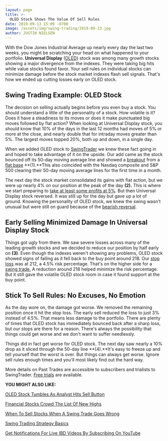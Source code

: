 ```yaml
---
layout: page
title: >-
  OLED Stock Shows The Value Of Sell Rules
date: 2019-09-13 15:09 -0700
image: /assets/img/swing-trading/2019-09-13.jpg
author: JUSTIN NIELSEN
---
```






With the Dow Jones Industrial Average up nearly every day the last two weeks, you might be scratching your head on what happened to your portfolio. **Universal Display** ([OLED](https://research.investors.com/quote.aspx?symbol=OLED)) stock was among many growth stocks showing a major divergence from the indexes. They were taking big hits while value stocks found favor. Your sell rules on individual stocks can minimize damage before the stock market indexes flash sell signals. That's how we ended up cutting losses early on OLED stock.




Swing Trading Example: OLED Stock
---------------------------------


The decision on selling actually begins before you even buy a stock. You should understand a little of the personality of a stock. How volatile is it? Does it have a steadiness to its moves or does it make punctuated big moves followed by flat action? When looking at Universal Display stock, you should know that 10% of the days in the last 12 months had moves of 5% or more at the close, and nearly double that for intraday moves greater than 5%. The largest moves topped 20%, both up and down, in a single day.


When we added OLED stock to [SwingTrader](http://shop.investors.com/offer/splashresponsive.aspx?id=SwingTrader&src=A011LPH) we knew these fact going in and hoped to take advantage of it on the upside. Our add came as the stock bounced off its 50-day moving average line and showed a [breakout](https://www.investors.com/how-to-invest/investors-corner/stocks-on-the-rise-breakout-stocks/) from a [flat base](https://www.investors.com/how-to-invest/investors-corner/the-flat-base-power-waiting-to-erupt/) **(1).**This also coincided with the Nasdaq composite and S&P 500 clearing their 50-day moving average lines for the first time in a month.


The next day the stock market consolidated its gains with flat action, but we were up nearly 4% on our position at the peak of the day **(2).** This is where we start preparing to [take at least some profits at 5%](https://www.investors.com/research/swing-trading/swing-trade-stocks-take-profits-quickly/). But then Universal Display stock reversed. It was still up for the day but gave up a lot of ground. Knowing the personality of OLED stock, we knew the swing wasn't unusual but were still on guard because of the [bearish reversal](https://www.investors.com/research/swing-trading/bearish-reversal-days-swing-trade/).


Early Selling Minimized Damage In Universal Display Stock
---------------------------------------------------------


Things got ugly from there. We saw severe losses across many of the leading growth stocks and we decided to reduce our position by half early on **(3)**. Even though the indexes weren't showing any problems, OLED stock showed signs of failing as it fell back to the buy point around 218. Our [stop loss](https://www.investors.com/research/swing-trading/stop-loss-china-trade-war-baozun-stock/) was at 212, a 4.5% risk percentage. That's on the higher side for a [swing trade.](https://www.investors.com/research/swing-trading/swing-trading-strategy-basics/) A reduction around 218 helped minimize the risk percentage. But it still gave the volatile OLED stock room in case it found support at the buy point.


Stick To Sell Rules: No Excuses, No Emotion
-------------------------------------------


As the day wore on, the damage got worse. We removed the remaining position once it hit the stop loss. The early sell reduced the loss to just 3% instead of 4.5%. That means less damage to the portfolio. There are plenty of times that OLED stock has immediately bounced back after a sharp loss, but our stops are there for a reason. There's always the possibility that things could get worse and we don't want to suffer needlessly.


Things did in fact get worse for OLED stock. The next day saw nearly a 10% drop as it sliced through the 50-day line **(4).**It's easy to freeze up and tell yourself that the worst is over. But things can always get worse. Ignore sell rules enough times and you'll most likely find out the hard way.


More details on Past Trades are accessible to subscribers and trialists to SwingTrader. [Free trials](http://shop.investors.com/offer/splashresponsive.aspx?id=SwingTrader&src=A011LPH) are available.


**YOU MIGHT ALSO LIKE:**


[OLED Stock Tumbles As Analyst Hits Sell Button](https://www.investors.com/news/technology/oled-stock-tumbles-as-analyst-hits-sell-button-on-universal-display-stock/)


[Financial Stocks Crowd The List Of New Highs](https://www.investors.com/stock-lists/new-highs/financial-stocks-rock-including-several-still-in-buy-areas/)


[When To Sell Stocks When A Swing Trade Goes Wrong](https://www.investors.com/research/swing-trading/when-to-sell-stocks-docusign-stock/)


[Swing Trading Strategy Basics](https://www.investors.com/research/swing-trading/swing-trading-strategy-basics/)


[Get Notifications For Live IBD Videos By Subscribing On YouTube](https://www.youtube.com/investorsbusinessdaily)




